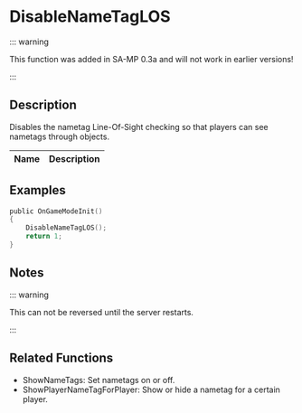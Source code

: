 # DisableNameTagLOS

::: warning

This function was added in SA-MP 0.3a and will not work in earlier versions!

:::

## Description

Disables the nametag Line-Of-Sight checking so that players can see nametags through objects.

| Name | Description |
| ---- | ----------- |


## Examples

```c
public OnGameModeInit()
{
    DisableNameTagLOS();
    return 1;
}
```

## Notes

::: warning

This can not be reversed until the server restarts.

:::

## Related Functions

- ShowNameTags: Set nametags on or off.
- ShowPlayerNameTagForPlayer: Show or hide a nametag for a certain player.
